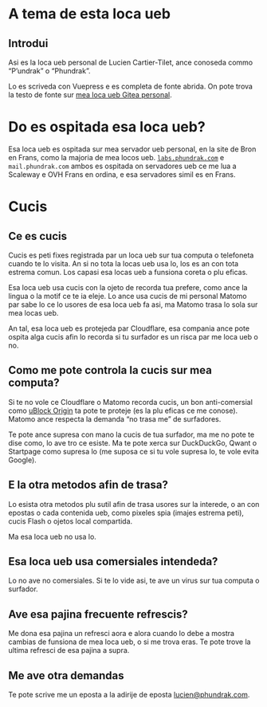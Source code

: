 # A tema de esta loca ueb

## Introdui
Asi es la loca ueb personal de Lucien Cartier-Tilet, ance conoseda
commo “P’undrak” o “Phundrak”.

Lo es scriveda con Vuepress e es completa de fonte abrida. On pote
trova la testo de fonte sur [mea loca ueb Gitea
personal](https://labs.phundrak.com/phundrak/phundrak.com).

# Do es ospitada esa loca ueb?
Esa loca ueb es ospitada sur mea servador ueb personal, en la site de
Bron en Frans, como la majoria de mea locos ueb.
[`labs.phundrak.com`](https://labs.phundrak.com) e `mail.phundrak.com`
ambos es ospitada on servadores ueb ce me lua a Scaleway e OVH Frans
en ordina, e esa servadores simil es en Frans.

# Cucis
## Ce es cucis
Cucis es peti fixes registrada par un loca ueb sur tua computa o
telefoneta cuando te lo visita. An si no tota la locas ueb usa lo, los
es an con tota estrema comun. Los capasi esa locas ueb a funsiona
coreta o plu eficas.

Esa loca ueb usa cucis con la ojeto de recorda tua prefere, como ance
la lingua o la motif ce te ia eleje. Lo ance usa cucis de mi personal
Matomo par sabe lo ce lo usores de esa loca ueb fa asi, ma Matomo
trasa lo sola sur mea locas ueb.

An tal, esa loca ueb es protejeda par Cloudflare, esa compania ance
pote ospita alga cucis afin lo recorda si tu surfador es un risca par
me loca ueb o no.

## Como me pote controla la cucis sur mea computa?
Si te no vole ce Cloudflare o Matomo recorda cucis, un bon
anti-comersial como [uBlock Origin](https://ublockorigin.com/) ta pote
te proteje (es la plu eficas ce me conose). Matomo ance respecta la
demanda “no trasa me” de surfadores.

Te pote ance supresa con mano la cucis de tua surfador, ma me no pote
te dise como, lo ave tro ce esiste. Ma te pote xerca sur DuckDuckGo,
Qwant o Startpage como supresa lo (me suposa ce si tu vole supresa lo,
te vole evita Google).

## E la otra metodos afin de trasa?
Lo esista otra metodos plu sutil afin de trasa usores sur la interede,
o an con epostas o cada contenida ueb, como pixeles spia (imajes
estrema peti), cucis Flash o ojetos local compartida.

Ma esa loca ueb no usa lo.

## Esa loca ueb usa comersiales intendeda?
Lo no ave no comersiales. Si te lo vide asi, te ave un virus sur tua
computa o surfador.

## Ave esa pajina frecuente refrescis?
Me dona esa pajina un refresci aora e alora cuando lo debe a mostra
cambias de funsiona de mea loca ueb, o si me trova eras. Te pote trove
la ultima refresci de esa pajina a supra.

## Me ave otra demandas
Te pote scrive me un eposta a la adirije de eposta
[lucien@phundrak.com](mailto:lucien@phundrak.com).
